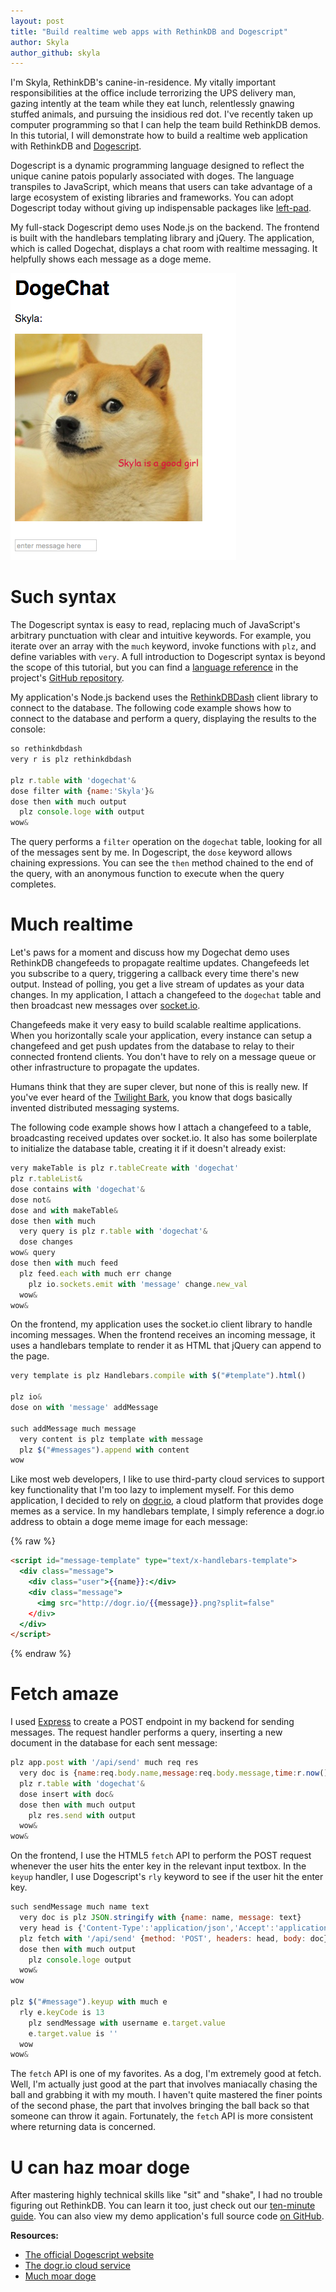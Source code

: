 ```yaml
---
layout: post
title: "Build realtime web apps with RethinkDB and Dogescript"
author: Skyla
author_github: skyla
---
```


I'm Skyla, RethinkDB's canine-in-residence. My vitally important
responsibilities at the office include terrorizing the UPS delivery man, gazing
intently at the team while they eat lunch, relentlessly gnawing stuffed
animals, and pursuing the insidious red dot. I've recently taken up computer
programming so that I can help the team build RethinkDB demos. In this
tutorial, I will demonstrate how to build a realtime web application with
RethinkDB and [Dogescript][].

Dogescript is a dynamic programming language designed to reflect the unique
canine patois popularly associated with doges. The language transpiles to
JavaScript, which means that users can take advantage of a large ecosystem of
existing libraries and frameworks. You can adopt Dogescript today without
giving up indispensable packages like [left-pad][].

My full-stack Dogescript demo uses Node.js on the backend. The frontend is
built with the handlebars templating library and jQuery. The application, which
is called Dogechat, displays a chat room with realtime messaging. It helpfully
shows each message as a doge meme.

<!--more-->

<img src="/assets/images/posts/2016-04-01-dogescreen.png">

# Such syntax

The Dogescript syntax is easy to read, replacing much of JavaScript's arbitrary
punctuation with clear and intuitive keywords. For example, you iterate over an
array with the `much` keyword, invoke functions with `plz`, and define
variables with `very`. A full introduction to Dogescript syntax is beyond the
scope of this tutorial, but you can find a [language reference][lang-ref] in
the project's [GitHub repository][repo].

My application's Node.js backend uses the [RethinkDBDash][] client library to
connect to the database. The following code example shows how to connect to the
database and perform a query, displaying the results to the console:

```javascript
so rethinkdbdash
very r is plz rethinkdbdash

plz r.table with 'dogechat'&
dose filter with {name:'Skyla'}&
dose then with much output
  plz console.loge with output
wow&
```

The query performs a `filter` operation on the `dogechat` table, looking for
all of the messages sent by me. In Dogescript, the `dose` keyword allows
chaining expressions. You can see the `then` method chained to the end of the
query, with an anonymous function to execute when the query completes.

# Much realtime

Let's paws for a moment and discuss how my Dogechat demo uses RethinkDB
changefeeds to propagate realtime updates. Changefeeds let you subscribe to a
query, triggering a callback every time there's new output. Instead of polling,
you get a live stream of updates as your data changes. In my application, I
attach a changefeed to the `dogechat` table and then broadcast new messages
over [socket.io][].

Changefeeds make it very easy to build scalable realtime applications. When you
horizontally scale your application, every instance can setup a changefeed and
get push updates from the database to relay to their connected frontend
clients. You don't have to rely on a message queue or other infrastructure to
propagate the updates.

Humans think that they are super clever, but none of this is really new. If
you've ever heard of the [Twilight Bark][], you know that dogs basically
invented distributed messaging systems.

The following code example shows how I attach a changefeed to a table,
broadcasting received updates over socket.io. It also has some boilerplate to
initialize the database table, creating it if it doesn't already exist:

```javascript
very makeTable is plz r.tableCreate with 'dogechat'
plz r.tableList&
dose contains with 'dogechat'&
dose not&
dose and with makeTable&
dose then with much
  very query is plz r.table with 'dogechat'&
  dose changes
wow& query
dose then with much feed 
  plz feed.each with much err change
    plz io.sockets.emit with 'message' change.new_val
  wow&
wow&
```

On the frontend, my application uses the socket.io client library to handle
incoming messages. When the frontend receives an incoming message, it uses a
handlebars template to render it as HTML that jQuery can append to the page.

```javascript
very template is plz Handlebars.compile with $("#template").html()

plz io&
dose on with 'message' addMessage

such addMessage much message
  very content is plz template with message
  plz $("#messages").append with content
wow
```

Like most web developers, I like to use third-party cloud services to support
key functionality that I'm too lazy to implement myself. For this demo
application, I decided to rely on [dogr.io][], a cloud platform that provides
doge memes as a service. In my handlebars template, I simply reference a
dogr.io address to obtain a doge meme image for each message:

{% raw %}
```html
<script id="message-template" type="text/x-handlebars-template">
  <div class="message">
    <div class="user">{{name}}:</div>
    <div class="message">
      <img src="http://dogr.io/{{message}}.png?split=false"
    </div>
  </div>
</script>
```
{% endraw %}

# Fetch amaze

I used [Express][] to create a POST endpoint in my backend for sending
messages. The request handler performs a query, inserting a new document in the
database for each sent message:

```javascript
plz app.post with '/api/send' much req res
  very doc is {name:req.body.name,message:req.body.message,time:r.now()} 
  plz r.table with 'dogechat'&
  dose insert with doc&
  dose then with much output
    plz res.send with output 
  wow&
wow&
```

On the frontend, I use the HTML5 `fetch` API to perform the POST request
whenever the user hits the enter key in the relevant input textbox. In the
`keyup` handler, I use Dogescript's `rly` keyword to see if the user hit the
enter key.

```javascript
such sendMessage much name text
  very doc is plz JSON.stringify with {name: name, message: text}
  very head is {'Content-Type':'application/json','Accept':'application/json'}
  plz fetch with '/api/send' {method: 'POST', headers: head, body: doc}&
  dose then with much output
    plz console.loge output
  wow&
wow

plz $("#message").keyup with much e
  rly e.keyCode is 13
    plz sendMessage with username e.target.value
    e.target.value is ''
  wow
wow&
```

The `fetch` API is one of my favorites. As a dog, I'm extremely good at fetch.
Well, I'm actually just good at the part that involves maniacally chasing the
ball and grabbing it with my mouth. I haven't quite mastered the finer points
of the second phase, the part that involves bringing the ball back so that
someone can throw it again. Fortunately, the `fetch` API is more consistent
where returning data is concerned.

# U can haz moar doge

After mastering highly technical skills like "sit" and "shake", I had no
trouble figuring out RethinkDB. You can learn it too, just check out our
[ten-minute guide][10-guide]. You can also view my demo application's full
source code [on GitHub][].

**Resources:**

* [The official Dogescript website][Dogescript]
* [The dogr.io cloud service][dogr.io]
* [Much moar doge][rdoge]

[Dogescript]: https://dogescript.com/
[left-pad]: https://www.npmjs.com/package/left-pad
[lang-ref]: https://github.com/dogescript/dogescript/blob/master/LANGUAGE.md
[repo]: https://github.com/dogescript/dogescript
[RethinkDBDash]: https://github.com/neumino/rethinkdbdash
[socket.io]: http://socket.io/
[Twilight Bark]: https://en.wikipedia.org/wiki/Twilight_bark
[dogr.io]: http://dogr.io
[Express]: http://expressjs.com/
[on GitHub]: https://gist.github.com/anonymous/f77e12122fd68ffa459c69b7e0ce0816
[10-guide]: /docs/guide/javascript/
[rdoge]: https://www.reddit.com/r/doge/

